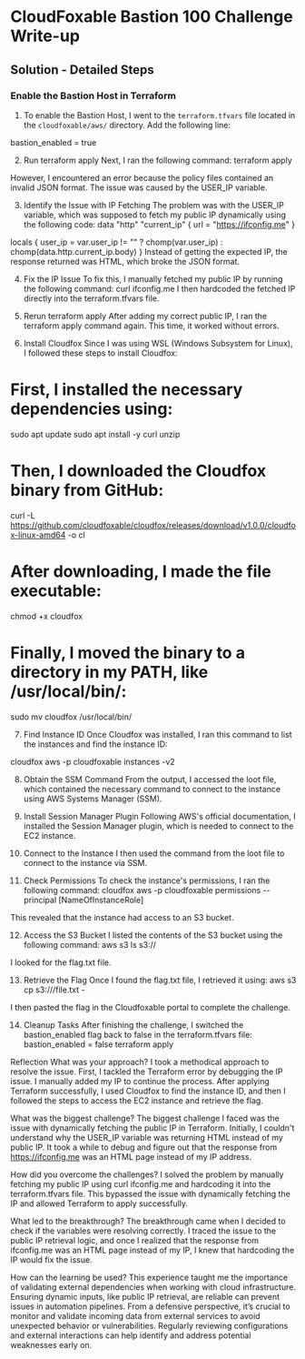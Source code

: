 # CloudFoxable Bastion 100 Challenge Write-up

## Solution - Detailed Steps

### Enable the Bastion Host in Terraform

1. To enable the Bastion Host, I went to the `terraform.tfvars` file located in the `cloudfoxable/aws/` directory. Add the following line:

bastion_enabled = true

2. Run terraform apply
Next, I ran the following command:
terraform apply

However, I encountered an error because the policy files contained an invalid JSON format. The issue was caused by the USER_IP variable.

3. Identify the Issue with IP Fetching
The problem was with the USER_IP variable, which was supposed to fetch my public IP dynamically using the following code:
data "http" "current_ip" {
  url = "https://ifconfig.me"
}

locals {
  user_ip = var.user_ip != "" ? chomp(var.user_ip) : chomp(data.http.current_ip.body)
}
Instead of getting the expected IP, the response returned was HTML, which broke the JSON format.

4. Fix the IP Issue
To fix this, I manually fetched my public IP by running the following command:
curl ifconfig.me
I then hardcoded the fetched IP directly into the terraform.tfvars file.

5. Rerun terraform apply
After adding my correct public IP, I ran the terraform apply command again. This time, it worked without errors.

6. Install Cloudfox
Since I was using WSL (Windows Subsystem for Linux), I followed these steps to install Cloudfox:

# First, I installed the necessary dependencies using:
sudo apt update
sudo apt install -y curl unzip

# Then, I downloaded the Cloudfox binary from GitHub:

curl -L https://github.com/cloudfoxable/cloudfox/releases/download/v1.0.0/cloudfox-linux-amd64 -o cl

# After downloading, I made the file executable:

chmod +x cloudfox

# Finally, I moved the binary to a directory in my PATH, like /usr/local/bin/:

sudo mv cloudfox /usr/local/bin/

7. Find Instance ID
Once Cloudfox was installed, I ran this command to list the instances and find the instance ID:

cloudfox aws -p cloudfoxable instances -v2

8. Obtain the SSM Command
From the output, I accessed the loot file, which contained the necessary command to connect to the instance using AWS Systems Manager (SSM).

9. Install Session Manager Plugin
Following AWS's official documentation, I installed the Session Manager plugin, which is needed to connect to the EC2 instance.

10. Connect to the Instance
I then used the command from the loot file to connect to the instance via SSM.

11. Check Permissions
To check the instance's permissions, I ran the following command:
cloudfox aws -p cloudfoxable permissions --principal [NameOfInstanceRole]

This revealed that the instance had access to an S3 bucket.

12. Access the S3 Bucket
I listed the contents of the S3 bucket using the following command:
aws s3 ls s3://<bucket-name>

I looked for the flag.txt file.

13. Retrieve the Flag
Once I found the flag.txt file, I retrieved it using:
aws s3 cp s3://<bucket-name>/file.txt -

I then pasted the flag in the Cloudfoxable portal to complete the challenge.

14. Cleanup Tasks
After finishing the challenge, I switched the bastion_enabled flag back to false in the terraform.tfvars file:
bastion_enabled = false
terraform apply

Reflection
What was your approach?
I took a methodical approach to resolve the issue. First, I tackled the Terraform error by debugging the IP issue. I manually added my IP to continue the process. After applying Terraform successfully, I used Cloudfox to find the instance ID, and then I followed the steps to access the EC2 instance and retrieve the flag.

What was the biggest challenge?
The biggest challenge I faced was the issue with dynamically fetching the public IP in Terraform. Initially, I couldn't understand why the USER_IP variable was returning HTML instead of my public IP. It took a while to debug and figure out that the response from https://ifconfig.me was an HTML page instead of my IP address.

How did you overcome the challenges?
I solved the problem by manually fetching my public IP using curl ifconfig.me and hardcoding it into the terraform.tfvars file. This bypassed the issue with dynamically fetching the IP and allowed Terraform to apply successfully.

What led to the breakthrough?
The breakthrough came when I decided to check if the variables were resolving correctly. I traced the issue to the public IP retrieval logic, and once I realized that the response from ifconfig.me was an HTML page instead of my IP, I knew that hardcoding the IP would fix the issue.

How can the learning be used?
This experience taught me the importance of validating external dependencies when working with cloud infrastructure. Ensuring dynamic inputs, like public IP retrieval, are reliable can prevent issues in automation pipelines. From a defensive perspective, it’s crucial to monitor and validate incoming data from external services to avoid unexpected behavior or vulnerabilities. Regularly reviewing configurations and external interactions can help identify and address potential weaknesses early on.

